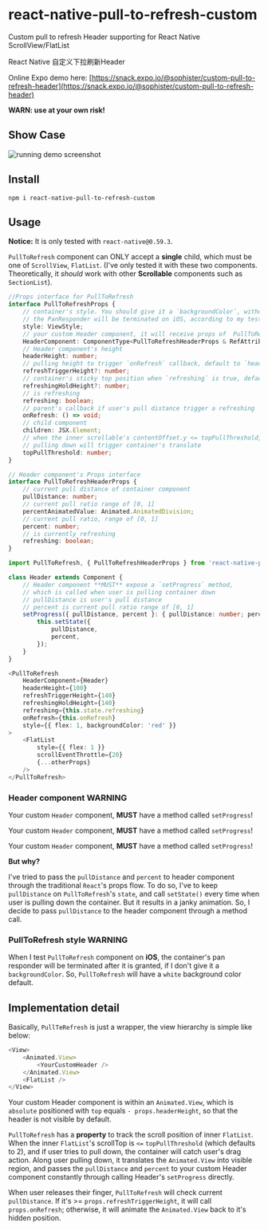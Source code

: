 # react-native-pull-to-refresh-custom

Custom pull to refresh Header supporting for React Native ScrollView/FlatList

React Native 自定义下拉刷新Header

Online Expo demo here: [https://snack.expo.io/@sophister/custom-pull-to-refresh-header](https://snack.expo.io/@sophister/custom-pull-to-refresh-header)

**WARN: use at your own risk!**

## Show Case

![running demo screenshot](./screenshot/demo.gif)

## Install

```shell
npm i react-native-pull-to-refresh-custom
```

## Usage

**Notice:** It is only tested with `react-native@0.59.3`.

`PullToRefresh` component can ONLY accept a **single** child, which must be one of `ScrollView`, `FlatList`. (I've only tested it with these two components. Theoretically, it *should* work with other **Scrollable** components such as `SectionList`).

```typescript
//Props interface for PullToRefresh
interface PullToRefreshProps {
    // container's style. You should give it a `backgroundColor`, without it,
    // the PanResponder will be terminated on iOS, according to my test
    style: ViewStyle;
    // your custom Header component, it will receive props of  PullToRefreshHeaderProps
    HeaderComponent: ComponentType<PullToRefreshHeaderProps & RefAttributes<any>>;
    // Header component's height
    headerHeight: number;
    // pulling height to trigger `onRefresh` callback, default to `headerHeight`
    refreshTriggerHeight?: number;
    // container's sticky top position when `refreshing` is true, default to `headerHeight`
    refreshingHoldHeight?: number;
    // is refreshing
    refreshing: boolean;
    // parent's callback if user's pull distance trigger a refreshing
    onRefresh: () => void;
    // child component
    children: JSX.Element;
    // when the inner scrollable's contentOffset.y <= topPullThreshold,
    // pulling down will trigger container's translate
    topPullThreshold: number;
}

// Header component's Props interface
interface PullToRefreshHeaderProps {
    // current pull distance of container component
    pullDistance: number;
    // current pull ratio range of [0, 1]
    percentAnimatedValue: Animated.AnimatedDivision;
    // current pull ratio, range of [0, 1]
    percent: number;
    // is currently refreshing
    refreshing: boolean;
}
```

```typescript
import PullToRefresh, { PullToRefreshHeaderProps } from 'react-native-pull-to-refresh-custom';

class Header extends Component {
    // Header component **MUST** expose a `setProgress` method,
    // which is called when user is pulling container down
    // pullDistance is user's pull distance
    // percent is current pull ratio range of [0, 1]
    setProgress({ pullDistance, percent }: { pullDistance: number; percent: number}) {
        this.setState({
            pullDistance,
            percent,
        });
    }
}

<PullToRefresh
    HeaderComponent={Header}
    headerHeight={100}
    refreshTriggerHeight={140}
    refreshingHoldHeight={140}
    refreshing={this.state.refreshing}
    onRefresh={this.onRefresh}
    style={{ flex: 1, backgroundColor: 'red' }}
>
    <FlatList
        style={{ flex: 1 }}
        scrollEventThrottle={20}
        {...otherProps}
    />
</PullToRefresh>
```

### Header component WARNING

Your custom `Header` component, **MUST** have a method called `setProgress`!

Your custom `Header` component, **MUST** have a method called `setProgress`!

Your custom `Header` component, **MUST** have a method called `setProgress`!

**But why?**

I've tried to pass the `pullDistance` and `percent` to header component through the traditional `React`'s props flow. To do so, I've to keep `pullDistance` on `PullToRefresh`'s `state`, and call `setState()` every time when user is pulling down the container. But it results in a janky animation. So, I decide to pass `pullDistance` to the header component through a method call. 

### PullToRefresh style WARNING

When I test `PullToRefresh` component on **iOS**, the container's pan responder will be terminated after it is granted, if I don't give it a `backgroundColor`. So, `PullToRefresh` will have a `white` background color default. 

## Implementation detail

Basically, `PullTeRefresh` is just a wrapper, the view hierarchy is simple like below:

```typescript
<View>
    <Animated.View>
        <YourCustomHeader />
    </Animated.View>
    <FlatList />
</View>
```

Your custom Header component is within an `Animated.View`, which is `absolute` positioned with `top` equals `- props.headerHeight`, so that the header is not visible by default. 

`PullToRefresh` has a **property** to track the scroll position of inner `FlatList`. 
When the inner `FlatList`'s scrollTop is `<=` `topPullThreshold` (which defaults to 2), and if user tries to pull down, the container will catch user's drag action. Along user pulling down, it translates the `Animated.View` into visible region, and passes the `pullDistance` and `percent` to your custom Header component constantly through calling Header's `setProgress` directly. 

When user releases their finger, `PullToRefresh` will check current `pullDistance`. If it's >= `props.refreshTriggerHeight`, it will call `props.onRefresh`; otherwise, it will animate the `Animated.View` back to it's hidden position. 


